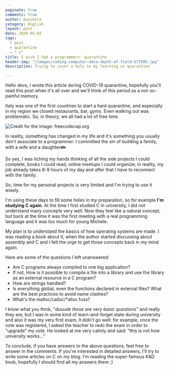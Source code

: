```yaml
---
paginate: true
comments: true
author: musikele
category: English
layout: post
date: 2020-05-02
tags:
  - post
  - quarantine
  - " c"
title: I wish I had a programmers' quarantine
header-img: "/images/coding-computer-data-depth-of-field-577585.jpg"
description: Trying to cover a hole in my learning on quarantine

---
```

Hello devs, I wrote this article during COVID-19 quarantine, hopefully you'll read this post when it's all over and we'll think of this period as a not-so-painful memory.

Italy was one of the first countries to start a hard quarantine, and expecially in my region we closed restaurants, bar, gyms. Even walking out was problematic. So, in theory, we all had a lot of free time.

![Credit for the image: freecodecap.org](https://www.freecodecamp.org/news/content/images/size/w2000/2020/03/FwUlnGszXSVDNjJ-800x450-noPad-1.jpg)

In reality, something has changed in my life and it's something you usually don't associate to a programmer: I committed the sin of building a family, with a wife and a daughter👪

So yes, I was itching my hands thinking of all the side projects I could complete, books I could read, online meetups I could organize; in reality, my job already takes 8-9 hours of my day and after that I have to reconnect with the family.

So, time for my personal projects is very limited and I'm trying to use it wisely.

I'm using these days to fill some holes in my preparation, so for example **I'm studying C again**. At the time I first studied C in university, I did not understand many concepts very well. Now they feel like a natural concept, but back at the time it was the first meeting with a real programming language and it was too much for young Michele.

My plan is to understand the basics of how operating systems are made. I was reading a book about it, when the author started discussing about assembly and C and I felt the urge to get those concepts back in my mind again.

Here are some of the questions I left unanswered:

* Are C programs always compiled to one big application?
* If not, How is it possible to compile a file into a library and use the library as an external resource in a C program?
* How are strings handled?
* Is everything global, even the functions declared in external files? What are the best practices to avoid name clashes?
* What's the malloc/calloc/*alloc fuss?

I know what you think, "_duuude these are very basic questions_" and really they are, but I was in some kind of learn-and-forget state during university and also it was my very first exam, it didn't go well: for example, once the vote was registered, I asked the teacher to redo the exam in order to "upgrade" my vote. He looked at me very calmly and said: "this is not how university works..."

To conclude, if you have answers to the above questions, feel free to answer in the comments. If you're interested in detailed answers, I'll try to write some articles on C on my blog. I'm reading the super-famous K&D book, hopefully I should find all my answers there ;)